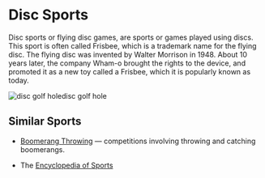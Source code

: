 
# Disc Sports

Disc sports or flying disc games, are sports or games played using discs. This sport is often called Frisbee, which is a trademark name for the flying disc. The flying disc was invented by Walter Morrison in 1948. About 10 years later, the company Wham-o brought the rights to the device, and promoted it as a new toy called a Frisbee, which it is popularly known as today.



![disc golf hole](https://www.topendsports.com/sport/disc-sports/images/disc-golf-pixabay.jpg)disc golf hole


## Similar Sports

-   [Boomerang Throwing](BoomerangThrowing.html)  — competitions involving throwing and catching boomerangs.


-   The  [Encyclopedia of Sports](https://www.topendsports.com/sport/encyclopedia.htm)
